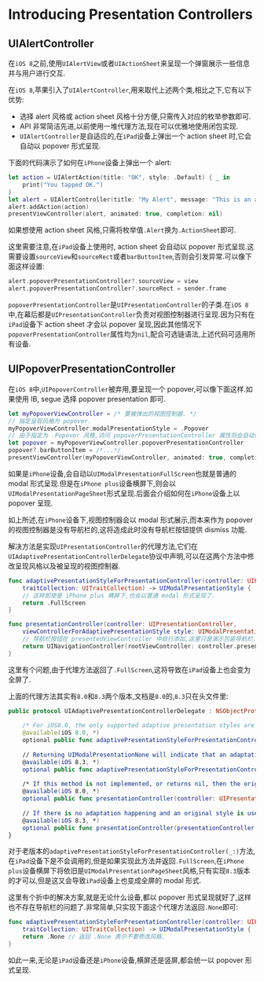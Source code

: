 # Introducing Presentation Controllers

## UIAlertController

在`iOS 8`之前,使用`UIAlertView`或者`UIActionSheet`来呈现一个弹窗展示一些信息并与用户进行交互.

在`iOS 8`,苹果引入了`UIAlertController`,用来取代上述两个类,相比之下,它有以下优势:

- 选择 alert 风格或 action sheet 风格十分方便,只需传入对应的枚举参数即可.
- API 非常简洁先进,以前使用一堆代理方法,现在可以优雅地使用闭包实现.
- `UIAlertController`是自适应的,在`iPad`设备上弹出一个 action sheet 时,它会自动以 popover 形式呈现.

下面的代码演示了如何在`iPhone`设备上弹出一个 alert:

```swift
let action = UIAlertAction(title: "OK", style: .Default) { _ in
    print("You tapped OK.")
}
let alert = UIAlertController(title: "My Alert", message: "This is an alert.", preferredStyle: .Alert)
alert.addAction(action)
presentViewController(alert, animated: true, completion: nil)
```

如果想使用 action sheet 风格,只需将枚举值`.Alert`换为`.ActionSheet`即可.

这里需要注意,在`iPad`设备上使用时, action sheet 会自动以 popover 形式呈现.这需要设置`sourceView`和`sourceRect`或者`barButtonItem`,否则会引发异常.可以像下面这样设置:

```swift
alert.popoverPresentationController?.sourceView = view
alert.popoverPresentationController?.sourceRect = sender.frame
```

`popoverPresentationController`是`UIPresentationController`的子类.在`iOS 8`中,在幕后都是`UIPresentationController`负责对视图控制器进行呈现.因为只有在`iPad`设备下 action sheet 才会以 popover 呈现,因此其他情况下`popoverPresentationController`属性均为`nil`,配合可选链语法,上述代码可适用所有设备.

## UIPopoverPresentationController

在`iOS 8`中,`UIPopoverController`被弃用,要呈现一个 popover,可以像下面这样.如果使用 IB, segue 选择 popover presentation 即可.

```swift
let myPopoverViewController = /* 要被弹出的视图控制器. */
// 指定呈现风格为 popover.
myPopoverViewController.modalPresentationStyle = .Popover 
// 由于指定为 .Popover 风格,访问 popoverPresentationController 属性将会自动创建 UIPopoverPresentationController.
let popover = myPopoverViewController.popoverPresentationController 
popover?.barButtonItem = /*...*/ 
presentViewController(myPopoverViewController, animated: true, completion: nil)
```

如果是`iPhone`设备,会自动以`UIModalPresentationFullScreen`也就是普通的 modal 形式呈现.但是在`iPhone plus`设备横屏下,则会以`UIModalPresentationPageSheet`形式呈现.后面会介绍如何在`iPhone`设备上以 popover 呈现.

如上所述,在`iPhone`设备下,视图控制器会以 modal 形式展示,而本来作为 popover 的视图控制器是没有导航栏的,这将造成此时没有导航栏按钮提供 dismiss 功能.

解决方法是实现`UIPresentationController`的代理方法,它们在`UIAdaptivePresentationControllerDelegate`协议中声明,可以在这两个方法中修改呈现风格以及被呈现的视图控制器.

```swift
func adaptivePresentationStyleForPresentationController(controller: UIPresentationController,
    traitCollection: UITraitCollection) -> UIModalPresentationStyle {
    // 这样即使是 iPhone plus 横屏下,也会以普通 modal 形式呈现了.
    return .FullScreen
}

func presentationController(controller: UIPresentationController,
    viewControllerForAdaptivePresentationStyle style: UIModalPresentationStyle) -> UIViewController? {
    // 导航栏按钮在 presentedViewController 中自行添加,这里只是演示包装导航栏.
    return UINavigationController(rootViewController: controller.presentedViewController)
}
```

这里有个问题,由于代理方法返回了`.FullScreen`,这将导致在`iPad`设备上也会变为全屏了.

上面的代理方法其实有`8.0`和`8.3`两个版本,文档是`8.0`的,`8.3`只在头文件里:

```swift
public protocol UIAdaptivePresentationControllerDelegate : NSObjectProtocol {
    
    /* For iOS8.0, the only supported adaptive presentation styles are UIModalPresentationFullScreen and UIModalPresentationOverFullScreen. */
    @available(iOS 8.0, *)
    optional public func adaptivePresentationStyleForPresentationController(controller: UIPresentationController) -> UIModalPresentationStyle
    
    // Returning UIModalPresentationNone will indicate that an adaptation should not happen.
    @available(iOS 8.3, *)
    optional public func adaptivePresentationStyleForPresentationController(controller: UIPresentationController, traitCollection: UITraitCollection) -> UIModalPresentationStyle
    
    /* If this method is not implemented, or returns nil, then the originally presented view controller is used. */
    @available(iOS 8.0, *)
    optional public func presentationController(controller: UIPresentationController, viewControllerForAdaptivePresentationStyle style: UIModalPresentationStyle) -> UIViewController?
    
    // If there is no adaptation happening and an original style is used UIModalPresentationNone will be passed as an argument.
    @available(iOS 8.3, *)
    optional public func presentationController(presentationController: UIPresentationController, willPresentWithAdaptiveStyle style: UIModalPresentationStyle, transitionCoordinator: UIViewControllerTransitionCoordinator?)
}
```

对于老版本的`adaptivePresentationStyleForPresentationController(_:)`方法,在`iPad`设备下是不会调用的,但是如果实现此方法并返回`.FullScreen`,在`iPhone plus`设备横屏下将依旧是`UIModalPresentationPageSheet`风格,只有实现`8.3`版本的才可以,但是这又会导致`iPad`设备上也变成全屏的 modal 形式.

这里有个折中的解决方案,就是无论什么设备,都以 popover 形式呈现就好了,这样也不存在导航栏的问题了.非常简单,只实现下面这个代理方法返回`.None`即可:

```swift
func adaptivePresentationStyleForPresentationController(controller: UIPresentationController,
    traitCollection: UITraitCollection) -> UIModalPresentationStyle {
    return .None // 返回 .None 表示不要修改风格.
}
```

如此一来,无论是`iPad`设备还是`iPhone`设备,横屏还是竖屏,都会统一以 popover 形式呈现.
